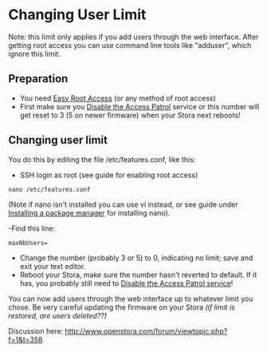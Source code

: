 # Changing User Limit

Note: this limit only applies if you add users through the web interface. After getting root access you can use command line tools like "adduser", which ignore this limit.

## Preparation

- You need [Easy Root Access](Easy_Root_Access.md) (or any method of root access)
- First make sure you [Disable the Access Patrol](Disable_the_Access_Patrol.md) service or this number will get reset to 3 (5 on newer firmware) when your Stora next reboots!

## Changing user limit

You do this by editing the file /etc/features.conf, like this:

- SSH login as root (see guide for enabling root access)
```
nano /etc/features.conf
```

(Note if nano isn't installed you can use vi instead, or see guide under [Installing a package manager](Installing_a_package_manager.md) for installing nano).

-Find this line:
```
maxNbUsers=
```
- Change the number (probably 3 or 5) to 0, indicating no limit; save and exit your text editor.
- Reboot your Stora, make sure the number hasn't reverted to default. If it has, you probably still need to [Disable the Access Patrol service](Disable_the_Access_Patrol.md)!


You can now add users through the web interface up to whatever limit you chose.
Be very careful updating the firmware on your Stora *(if limit is restored, are users deleted??)*

Discussion here: http://www.openstora.com/forum/viewtopic.php?f=1&t=358